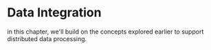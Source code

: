 # Data Integration
in this chapter, we'll build on the concepts explored earlier to support distributed data processing.
